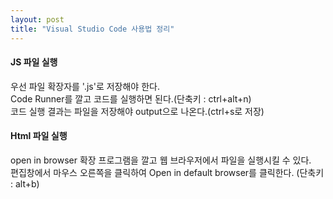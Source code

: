 ```yaml
---
layout: post
title: "Visual Studio Code 사용법 정리"
---
```


#### JS 파일 실행
우선 파일 확장자를 '.js'로 저장해야 한다.<br>
Code Runner를 깔고 코드를 실행하면 된다.(단축키 : ctrl+alt+n) <br>
코드 실행 결과는 파일을 저장해야 output으로 나온다.(ctrl+s로 저장)
<br>
#### Html 파일 실행
open in browser 확장 프로그램을 깔고 웹 브라우저에서 파일을 실행시킬 수 있다.<br>
편집창에서 마우스 오른쪽을 클릭하여 Open in default browser를 클릭한다. (단축키 : alt+b)<br>


